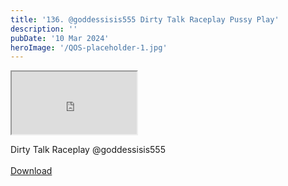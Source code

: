 ```yaml
---
title: '136. @goddessisis555 Dirty Talk Raceplay Pussy Play'
description: ''
pubDate: '10 Mar 2024'
heroImage: '/QOS-placeholder-1.jpg'
---
```

<iframe src="https://drive.google.com/file/d/1wi8wTVDC6JIWGmqShoUH3Xgp8G9cWz3u/preview" width="200" height="100" allow="autoplay" allowfullscreen="allowfullscreen"></iframe>

Dirty Talk Raceplay @goddessisis555
<br>
<br>
<a class="read_more" href="https://drive.google.com/file/d/1wi8wTVDC6JIWGmqShoUH3Xgp8G9cWz3u/view?usp=sharing">Download</a>